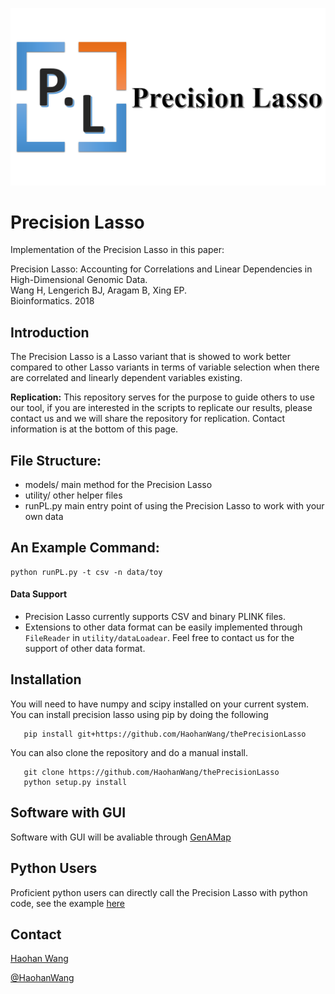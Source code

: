 ![Precision](pl.PNG "Precision Lasso")

# Precision Lasso

Implementation of the Precision Lasso in this paper:

   Precision Lasso: Accounting for Correlations and Linear Dependencies in High-Dimensional Genomic Data.  
   Wang H, Lengerich BJ, Aragam B, Xing EP.  
   Bioinformatics. 2018  

## Introduction

The Precision Lasso is a Lasso variant that is showed to work better compared to other Lasso variants in terms of variable selection when there are correlated and linearly dependent variables existing.

**Replication:** This repository serves for the purpose to guide others to use our tool, if you are interested in the scripts to replicate our results, please contact us and we will share the repository for replication. Contact information is at the bottom of this page. 

## File Structure:

* models/ main method for the Precision Lasso
* utility/ other helper files
* runPL.py main entry point of using the Precision Lasso to work with your own data

## An Example Command:

```
python runPL.py -t csv -n data/toy
```
#### Data Support
* Precision Lasso currently supports CSV and binary PLINK files. 
* Extensions to other data format can be easily implemented through `FileReader` in `utility/dataLoadear`. Feel free to contact us for the support of other data format. 

## Installation
You will need to have numpy and scipy installed on your current system.
You can install precision lasso using pip by doing the following

```
   pip install git+https://github.com/HaohanWang/thePrecisionLasso
```

You can also clone the repository and do a manual install.
```
   git clone https://github.com/HaohanWang/thePrecisionLasso
   python setup.py install
```

## Software with GUI
Software with GUI will be avaliable through [GenAMap](http://genamap.org/)

## Python Users
Proficient python users can directly call the Precision Lasso with python code, see the example [here](https://github.com/HaohanWang/thePrecisionLasso/blob/master/BasicExample.ipynb)

## Contact
[Haohan Wang](http://www.cs.cmu.edu/~haohanw/)

[@HaohanWang](https://twitter.com/HaohanWang)
